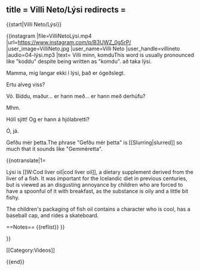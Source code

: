 title = Villi Neto/Lýsi
redirects =
---

{{start|Villi Neto/Lýsi}}

{{instagram
|file=VilliNetoLýsi.mp4
|url=https://www.instagram.com/p/B3UWZ_0g5rP/
|user_image=VilliNeto.jpg
|user_name=Villi Neto
|user_handle=villineto
|audio=04-lýsi.mp3
|text=
Villi minn, komdu<ref>This word is usually pronounced like "koddu" despite being written as "komdu".</ref> að taka lýsi.

Mamma, mig langar ekki í lýsi, það er ógeðslegt. 

Ertu alveg viss?

Vó. Bíddu, maður... er hann með... er hann með derhúfu?

Mhm.

Hólí sjitt! Og er hann á hjólabretti?

Ó, já.

Gefðu mér þetta.<ref>The phrase "Gefðu mér þetta" is [[Slurring|slurred]] so much that it sounds like "Gemméretta".</ref>
</div>

{{notranslate|1=
<div class="video-explanation">
Lýsi is [[W:Cod liver oil|cod liver oil]], a dietary supplement derived from the liver of a fish. It was important for the Icelandic diet in previous centuries, but is viewed as an disgusting annoyance by children who are forced to have a spoonful of it with breakfast, as the substance is oily and a little bit fishy.

The children's packaging of fish oil contains a character who is cool, has a baseball cap, and rides a skateboard.
<div>
==Notes== 
{{reflist}}
}}

}}

[[Category:Videos]]

{{end}}